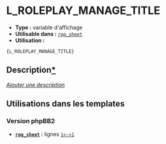 # L_ROLEPLAY_MANAGE_TITLE
* __Type :__ variable d'affichage
* __Utilisable dans :__ [`rpg_sheet`](../tpl/rpg_sheet.md#readme)
* __Utilisation :__

```smarty
{L_ROLEPLAY_MANAGE_TITLE}
```

## Description[*](https://fa-tvars.appspot.com/var/L_ROLEPLAY_MANAGE_TITLE)
[*Ajouter une description*](https://fa-tvars.appspot.com/var/L_ROLEPLAY_MANAGE_TITLE)

## Utilisations dans les templates

### Version phpBB2
* __[`rpg_sheet`](../tpl/rpg_sheet.md#readme) :__ lignes [`1`](../src/subsilver/rpg_sheet.tpl#L1)[`<->`](../src/subsilver/rpg_sheet.tpl#L1-L1)[`1`](../src/subsilver/rpg_sheet.tpl#L1)

